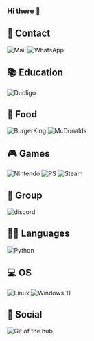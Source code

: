 ### Hi there 👋

<!--
**1AnthonyB1/1AnthonyB1** is a ✨ _special_ ✨ repository because its `README.md` (this file) appears on your GitHub profile.

Here are some ideas to get you started:

- 🔭 I’m currently working on ...
- 🌱 I’m currently learning ...
- 👯 I’m looking to collaborate on ...
- 🤔 I’m looking for help with ...
- 💬 Ask me about ...
- 📫 How to reach me: ...
- 😄 Pronouns: ...
- ⚡ Fun fact: ...
-->

## 📱 Contact

![Mail](https://img.shields.io/badge/Gmail-D14836?style=for-the-badge&logo=gmail&logoColor=white)
![WhatsApp](https://img.shields.io/badge/WhatsApp-25D366?style=for-the-badge&logo=whatsapp&logoColor=white)

## 📚 Education

![Duoligo](https://img.shields.io/badge/Duolingo-58CC02?style=for-the-badge&logo=Duolingo&logoColor=white)

## 🍔 Food

![BurgerKing](https://img.shields.io/badge/Burger%20King-D62300?style=for-the-badge&logo=Burger%20King&logoColor=white)
![McDonalds](https://img.shields.io/badge/McDonald's-FBC817?style=for-the-badge&logo=McDonald's&logoColor=white)

## 🎮 Games

![Nintendo](https://img.shields.io/badge/Nintendo_Switch-E60012?style=for-the-badge&logo=nintendo-switch&logoColor=white)
![PS](https://img.shields.io/badge/PlayStation-003791?style=for-the-badge&logo=playstation&logoColor=white)
![Steam](https://img.shields.io/badge/Steam-000000?style=for-the-badge&logo=steam&logoColor=white)

## 🤜 Group

![discord](https://img.shields.io/badge/Discord-5865F2?style=for-the-badge&logo=discord&logoColor=white)

## 👩‍💻 Languages 

![Python](https://img.shields.io/badge/Python-FFD43B?style=for-the-badge&logo=python&logoColor=blue)

## 💻 OS

![Linux](https://img.shields.io/badge/Linux-FCC624?style=for-the-badge&logo=linux&logoColor=black)
![Windows 11](https://img.shields.io/badge/Windows_11-0078d4?style=for-the-badge&logo=windows-11&logoColor=white)

## 👨 Social

![Git of the hub](https://img.shields.io/badge/GitHub-100000?style=for-the-badge&logo=github&logoColor=white)


